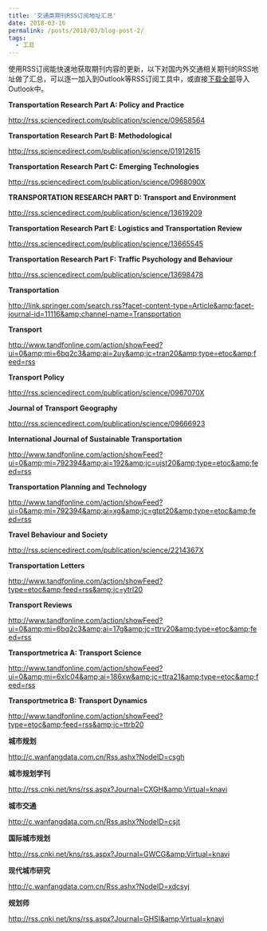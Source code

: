 ```yaml
---
title: '交通类期刊RSS订阅地址汇总'
date: 2018-03-16
permalink: /posts/2018/03/blog-post-2/
tags:
  - 工具
---
```


使用RSS订阅能快速地获取期刊内容的更新，以下对国内外交通相关期刊的RSS地址做了汇总，可以逐一加入到Outlook等RSS订阅工具中，或直接[下载全部](http://YilingDeng.github.io/files/RSS.opml)导入Outlook中。

**Transportation Research Part A: Policy and Practice**  

http://rss.sciencedirect.com/publication/science/09658564  

**Transportation Research Part B: Methodological**

http://rss.sciencedirect.com/publication/science/01912615  

**Transportation Research Part C: Emerging Technologies**

http://rss.sciencedirect.com/publication/science/0968090X

**TRANSPORTATION RESEARCH PART D: Transport and Environment**

http://rss.sciencedirect.com/publication/science/13619209

**Transportation Research Part E: Logistics and Transportation Review**

http://rss.sciencedirect.com/publication/science/13665545

**Transportation Research Part F: Traffic Psychology and Behaviour**

http://rss.sciencedirect.com/publication/science/13698478

**Transportation**

http://link.springer.com/search.rss?facet-content-type=Article&amp;facet-journal-id=11116&amp;channel-name=Transportation

**Transport**

http://www.tandfonline.com/action/showFeed?ui=0&amp;mi=6bq2c3&amp;ai=2uy&amp;jc=tran20&amp;type=etoc&amp;feed=rss

**Transport Policy**

http://rss.sciencedirect.com/publication/science/0967070X

**Journal of Transport Geography**

http://rss.sciencedirect.com/publication/science/09666923

**International Journal of Sustainable Transportation**

http://www.tandfonline.com/action/showFeed?ui=0&amp;mi=792394&amp;ai=192&amp;jc=ujst20&amp;type=etoc&amp;feed=rss

**Transportation Planning and Technology**

http://www.tandfonline.com/action/showFeed?ui=0&amp;mi=792394&amp;ai=xg&amp;jc=gtpt20&amp;type=etoc&amp;feed=rss

**Travel Behaviour and Society**

http://rss.sciencedirect.com/publication/science/2214367X

**Transportation Letters**

http://www.tandfonline.com/action/showFeed?type=etoc&amp;feed=rss&amp;jc=ytrl20

**Transport Reviews**

http://www.tandfonline.com/action/showFeed?ui=0&amp;mi=6bq2c3&amp;ai=17g&amp;jc=ttrv20&amp;type=etoc&amp;feed=rss

**Transportmetrica A: Transport Science**

http://www.tandfonline.com/action/showFeed?ui=0&amp;mi=6xlc04&amp;ai=186xw&amp;jc=ttra21&amp;type=etoc&amp;feed=rss

**Transportmetrica B: Transport Dynamics**

http://www.tandfonline.com/action/showFeed?type=etoc&amp;feed=rss&amp;jc=ttrb20

**城市规划**

http://c.wanfangdata.com.cn/Rss.ashx?NodeID=csgh

**城市规划学刊**

http://rss.cnki.net/kns/rss.aspx?Journal=CXGH&amp;Virtual=knavi

**城市交通**

http://c.wanfangdata.com.cn/Rss.ashx?NodeID=csjt

**国际城市规划**

http://rss.cnki.net/kns/rss.aspx?Journal=GWCG&amp;Virtual=knavi

**现代城市研究**

http://c.wanfangdata.com.cn/Rss.ashx?NodeID=xdcsyj

**规划师**

http://rss.cnki.net/kns/rss.aspx?Journal=GHSI&amp;Virtual=knavi
